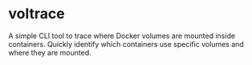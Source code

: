 # voltrace
A simple CLI tool to trace where Docker volumes are mounted inside containers. Quickly identify which containers use specific volumes and where they are mounted.
